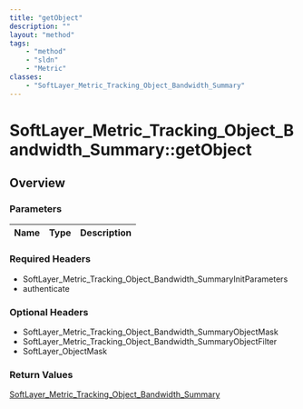 ```yaml
---
title: "getObject"
description: ""
layout: "method"
tags:
    - "method"
    - "sldn"
    - "Metric"
classes:
    - "SoftLayer_Metric_Tracking_Object_Bandwidth_Summary"
---
```

# SoftLayer_Metric_Tracking_Object_Bandwidth_Summary::getObject
## Overview 


### Parameters 
|Name | Type | Description |
| --- | --- | --- |


### Required Headers
* SoftLayer_Metric_Tracking_Object_Bandwidth_SummaryInitParameters
* authenticate

### Optional Headers
* SoftLayer_Metric_Tracking_Object_Bandwidth_SummaryObjectMask
* SoftLayer_Metric_Tracking_Object_Bandwidth_SummaryObjectFilter
* SoftLayer_ObjectMask

### Return Values
<a href='/reference/datatypes/SoftLayer_Metric_Tracking_Object_Bandwidth_Summary'>SoftLayer_Metric_Tracking_Object_Bandwidth_Summary </a>

